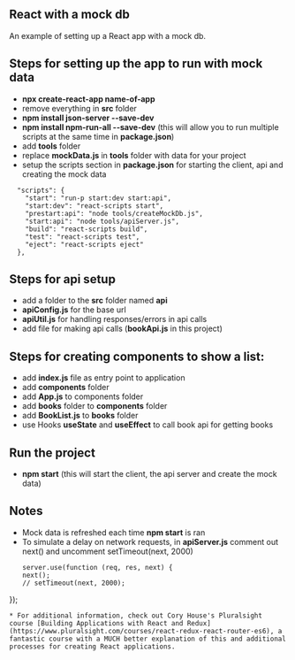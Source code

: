 ## React with a mock db

An example of setting up a React app with a mock db.

## Steps for setting up the app to run with mock data
 * <b>npx create-react-app name-of-app</b>
 * remove everything in <b>src</b> folder
 * <b>npm install json-server --save-dev</b>
 * <b>npm install npm-run-all --save-dev</b>  (this will allow you to run multiple scripts at the same time in <b>package.json</b>)
 * add <b>tools</b> folder
 * replace <b>mockData.js</b> in <b>tools</b> folder with data for your project
 * setup the scripts section in <b>package.json</b> for starting the client, api and creating the mock data
```  
  "scripts": {
    "start": "run-p start:dev start:api",
    "start:dev": "react-scripts start",
    "prestart:api": "node tools/createMockDb.js",
    "start:api": "node tools/apiServer.js",
    "build": "react-scripts build",
    "test": "react-scripts test",
    "eject": "react-scripts eject"
  },
```

## Steps for api setup
 * add a folder to the <b>src</b> folder named <b>api</b>
 * <b>apiConfig.js</b> for the base url
 * <b>apiUtil.js</b> for handling responses/errors in api calls
 * add file for making api calls (<b>bookApi.js</b> in this project)
 
## Steps for creating components to show a list:
* add <b>index.js</b> file as entry point to application
* add <b>components</b> folder
* add <b>App.js</b> to components folder
* add <b>books</b> folder to <b>components</b> folder
* add <b>BookList.js</b> to <b>books</b> folder
* use Hooks <b>useState</b> and <b>useEffect</b> to call book api for getting books


## Run the project
* <b>npm start</b>  (this will start the client, the api server and create the mock data)

## Notes
* Mock data is refreshed each time <b>npm start</b> is ran
* To simulate a delay on network requests, in <b>apiServer.js</b> comment out next() and uncomment setTimeout(next, 2000)
  ```
  server.use(function (req, res, next) {
  next();
  // setTimeout(next, 2000);
});
  ```
* For additional information, check out Cory House's Pluralsight course [Building Applications with React and Redux](https://www.pluralsight.com/courses/react-redux-react-router-es6), a fantastic course with a MUCH better explanation of this and additional processes for creating React applications.
